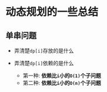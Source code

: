 # 动态规划的一些总结

## 单串问题

- 弄清楚`dp[i]`存放的是什么

- 弄清楚`dp[i]`依赖的是什么
  - 第一种: **依赖比`i`小的`O(1)`个子问题**
  - 第二种: **依赖比`i`小的`O(n)`个子问题**

